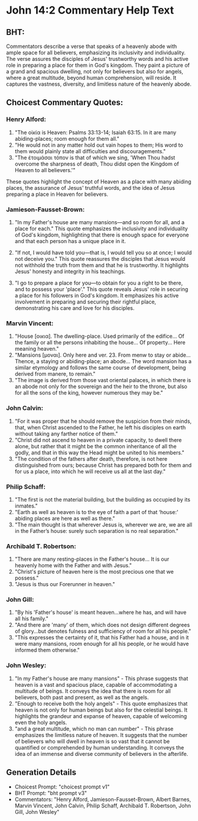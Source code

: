 # John 14:2 Commentary Help Text

## BHT:
Commentators describe a verse that speaks of a heavenly abode with ample space for all believers, emphasizing its inclusivity and individuality. The verse assures the disciples of Jesus' trustworthy words and his active role in preparing a place for them in God's kingdom. They paint a picture of a grand and spacious dwelling, not only for believers but also for angels, where a great multitude, beyond human comprehension, will reside. It captures the vastness, diversity, and limitless nature of the heavenly abode.

## Choicest Commentary Quotes:
### Henry Alford:
1. "The οἰκία is Heaven: Psalms 33:13-14; Isaiah 63:15. In it are many abiding-places; room enough for them all." 
2. "He would not in any matter hold out vain hopes to them; His word to them would plainly state all difficulties and discouragements."
3. "The ἑτοιμάσαι τόπον is that of which we sing, 'When Thou hadst overcome the sharpness of death, Thou didst open the Kingdom of Heaven to all believers.'"

These quotes highlight the concept of Heaven as a place with many abiding places, the assurance of Jesus' truthful words, and the idea of Jesus preparing a place in Heaven for believers.

### Jamieson-Fausset-Brown:
1. "In my Father's house are many mansions—and so room for all, and a place for each." This quote emphasizes the inclusivity and individuality of God's kingdom, highlighting that there is enough space for everyone and that each person has a unique place in it.

2. "If not, I would have told you—that is, I would tell you so at once; I would not deceive you." This quote reassures the disciples that Jesus would not withhold the truth from them and that he is trustworthy. It highlights Jesus' honesty and integrity in his teachings.

3. "I go to prepare a place for you—to obtain for you a right to be there, and to possess your 'place'." This quote reveals Jesus' role in securing a place for his followers in God's kingdom. It emphasizes his active involvement in preparing and securing their rightful place, demonstrating his care and love for his disciples.

### Marvin Vincent:
1. "House [οικια]. The dwelling-place. Used primarily of the edifice... Of the family or all the persons inhabiting the house... Of property... Here meaning heaven." 
2. "Mansions [μοναι]. Only here and ver. 23. From menw to stay or abide... Thence, a staying or abiding-place; an abode... The word mansion has a similar etymology and follows the same course of development, being derived from manere, to remain."
3. "The image is derived from those vast oriental palaces, in which there is an abode not only for the sovereign and the heir to the throne, but also for all the sons of the king, however numerous they may be."

### John Calvin:
1. "For it was proper that he should remove the suspicion from their minds, that, when Christ ascended to the Father, he left his disciples on earth without taking any farther notice of them."
2. "Christ did not ascend to heaven in a private capacity, to dwell there alone, but rather that it might be the common inheritance of all the godly, and that in this way the Head might be united to his members."
3. "The condition of the fathers after death, therefore, is not here distinguished from ours; because Christ has prepared both for them and for us a place, into which he will receive us all at the last day."

### Philip Schaff:
1. "The first is not the material building, but the building as occupied by its inmates."
2. "Earth as well as heaven is to the eye of faith a part of that ‘house:' abiding places are here as well as there."
3. "The main thought is that wherever Jesus is, wherever we are, we are all in the Father’s house: surely such separation is no real separation."

### Archibald T. Robertson:
1. "There are many resting-places in the Father's house... It is our heavenly home with the Father and with Jesus." 
2. "Christ's picture of heaven here is the most precious one that we possess."
3. "Jesus is thus our Forerunner in heaven."

### John Gill:
1. "By his 'Father's house' is meant heaven...where he has, and will have all his family."
2. "And there are 'many' of them, which does not design different degrees of glory...but denotes fulness and sufficiency of room for all his people."
3. "This expresses the certainty of it, that his Father had a house, and in it were many mansions, room enough for all his people, or he would have informed them otherwise."

### John Wesley:
1. "In my Father's house are many mansions" - This phrase suggests that heaven is a vast and spacious place, capable of accommodating a multitude of beings. It conveys the idea that there is room for all believers, both past and present, as well as the angels.
2. "Enough to receive both the holy angels" - This quote emphasizes that heaven is not only for human beings but also for the celestial beings. It highlights the grandeur and expanse of heaven, capable of welcoming even the holy angels.
3. "and a great multitude, which no man can number" - This phrase emphasizes the limitless nature of heaven. It suggests that the number of believers who will dwell in heaven is so vast that it cannot be quantified or comprehended by human understanding. It conveys the idea of an immense and diverse community of believers in the afterlife.


## Generation Details
- Choicest Prompt: "choicest prompt v1"
- BHT Prompt: "bht prompt v3"
- Commentators: "Henry Alford, Jamieson-Fausset-Brown, Albert Barnes, Marvin Vincent, John Calvin, Philip Schaff, Archibald T. Robertson, John Gill, John Wesley"
